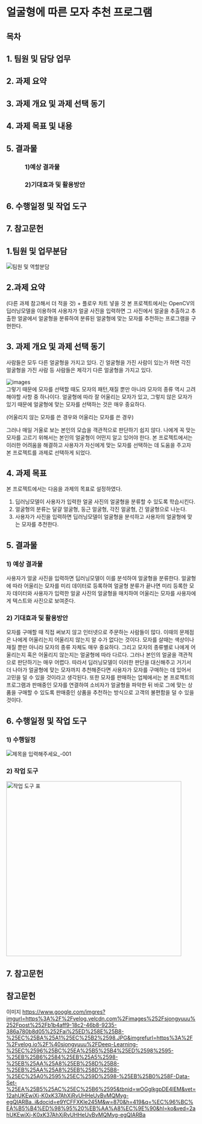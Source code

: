# 얼굴형에 따른 모자 추천 프로그램

## 목차
## 1. 팀원 및 담당 업무 
## 2. 과제 요약


## 3. 과제 개요 및 과제 선택 동기 

## 4. 과제 목표 및 내용

## 5. 결과물
###    1)예상 결과물
###    2)기대효과 및 활용방안 
## 6. 수행일정 및 작업 도구 
## 7. 참고문헌

## 1.팀원 및 업무분담

![팀원 및 역할분담](https://user-images.githubusercontent.com/102898911/201619368-d7dc6b88-3b67-4e74-98c5-6f049f3e9766.png)


##  2.과제 요약
(다른 과제 참고해서 더 적을 것) + 플로우 차트 넣을 것 
본 프로젝트에서는 OpenCV의 딥러닝모델을 이용하여 사용자가 얼굴 사진을 입력하면 그 사진에서 얼굴을 추출하고 
추출한 얼굴에서 얼굴형을 분류하여 분류된 얼굴형에 맞는 모자를 추천하는 프로그램을 구현한다. 


##  3. 과제 개요 및 과제 선택 동기 
사람들은 모두 다른 얼굴형을 가지고 있다. 긴 얼굴형을 가진 사람이 있는가 하면 각진 얼굴형을 가진 사람 등 사람들은 제각기 다른
얼굴형을 가지고 있다. 

![images](https://user-images.githubusercontent.com/102898911/201646447-3556aa79-4246-4d66-b576-428e8facbc04.jpg)
<br>그렇기 때문에 모자를 선택할 때도 모자의 패턴,재질 뿐만 아니라 모자의 종류 역시 고려해야할 사항 중 하나이다. 
얼굴형에 따라 잘 어울리는 모자가 있고, 그렇지 않은 모자가 있기 때문에 얼굴형에 맞는 모자를 선택하는 것은 매우 중요하다.

(어울리지 않는 모자를 쓴 경우와 어울리는 모자를 쓴 경우) 

그러나 매일 거울로 보는 본인의 모습을 객관적으로 판단하기 쉽지 않다. 나에게 꼭 맞는 모자를 고르기 위해서는 본인의 얼굴형이 어떤지 
알고 있어야 한다. 본 프로젝트에서는 이러한 어려움을 해결하고 사용자가 자신에게 맞는 모자를 선택하는 데 도움을 주고자 본 프로젝트를
과제로 선택하게 되었다. 


## 4. 과제 목표

본 프로젝트에서는 다음을 과제의 목표로 설정하였다. 
1) 딥러닝모델이 사용자가 입력한 얼굴 사진의 얼굴형을 분류할 수 있도록 학습시킨다. 
2) 얼굴형의 분류는 달걀 얼굴형, 둥근 얼굴형, 각진 얼굴형, 긴 얼굴형으로 나눈다. 
3) 사용자가 사진을 입력하면 딥러닝모델이 얼굴형을 분석하고 사용자의 얼굴형에 맞는 모자를 추천한다. 

## 5. 결과물 
### 1) 예상 결과물

사용자가 얼굴 사진을 입력하면 딥러닝모델이 이를 분석하여 얼굴형을 분류한다. 얼굴형에 따라 어울리는 모자를 
미리 데이터로 등록하여 얼굴형 분류가 끝나면 미리 등록한 모자 데이터와 사용자가 입력한 얼굴 사진의 얼굴형을 매치하여 어울리는 모자를
사용자에게 텍스트와 사진으로 보여준다. 

### 2) 기대효과 및 활용방안

모자를 구매할 때 직접 써보지 않고 인터넷으로 주문하는 사람들이 많다. 이때의 문제점은 나에게 어울리는지 어울리지 않는지 알 수가 없다는 것이다. 
모자를 살때는 색상이나 재질 뿐만 아니라 모자의 종류 자체도 매우 중요하다. 그리고 모자의 종류별로 나에게 어울리는지 혹은 어울리지 않는지는 
얼굴형에 따라 다르다. 그러나 본인의 얼굴을 객관적으로 판단하기는 매우 어렵다. 따라서 딥러닝모델이 이러한 판단을 대신해주고 거기서 더 나아가 
얼굴형에 맞는 모자까지 추천해준다면 사용자가 모자를 구매하는 데 있어서 고민을 덜 수 있을 것이라고 생각된다. 또한 모자를 판매하는 업체에서는 
본 프로젝트의 프로그램과 판매중인 모자를 연결하여 소비자가 얼굴형을 파악한 뒤 바로 그에 맞는 상품을 구매할 수 있도록 판매중인 상품을 추천하는 
방식으로 고객의 불편함을 덜 수 있을 것이다. 


## 6. 수행일정 및 작업 도구 

### 1) 수행일정

![제목을 입력해주세요_-001](https://user-images.githubusercontent.com/102898911/201655965-3e626c04-e49a-40bf-bd75-a8327b8b1847.jpg)


### 2) 작업 도구 

<img width="464" alt="작업 도구 표 " src="https://user-images.githubusercontent.com/102898911/201657707-8e89619d-ae92-4c9c-9e2a-c0840975842f.png">


## 7. 참고문헌 



## 참고문헌
이미지 https://www.google.com/imgres?imgurl=https%3A%2F%2Fvelog.velcdn.com%2Fimages%252Fsjongyuuu%252Fpost%252Fb1b4aff9-18c2-46b8-9235-386a780b8d05%252Fai%25ED%258E%25B8-%25EC%25BA%25A1%25EC%25B2%2598.JPG&imgrefurl=https%3A%2F%2Fvelog.io%2F%40sjongyuuu%2FDeep-Learning-%25EC%2596%25BC%25EA%25B5%25B4%25ED%2598%2595-%25EB%25B6%2584%25EB%25A5%2598-%25EB%25AA%25A8%25EB%258D%25B8-%25EB%25AA%25A8%25EB%258D%25B8-%25EC%25A0%2595%25EC%259D%2598-%25EB%25B0%258F-Data-Set-%25EA%25B5%25AC%25EC%25B6%2595&tbnid=wOGglkgpDE4lEM&vet=12ahUKEwiXj-K0xK37AhXjRvUHHeUvBvMQMyg-egQIARBa..i&docid=e9YCFFXKle245M&w=870&h=419&q=%EC%96%BC%EA%B5%B4%ED%98%95%20%EB%AA%A8%EC%9E%90&hl=ko&ved=2ahUKEwiXj-K0xK37AhXjRvUHHeUvBvMQMyg-egQIARBa
